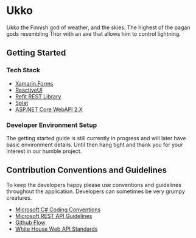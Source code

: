 # Ukko

*Ukko* the Finnish god of weather, and the skies. The highest of the pagan gods resembling Thor with an axe that allows him to control lightning.

## Getting Started

### Tech Stack

* [Xamarin.Forms](https://github.com/xamarin/Xamarin.Forms)
* [ReactiveUI](https://github.com/reactiveui/ReactiveUI)
* [Refit REST Library](https://github.com/reactiveui/refit)
* [Splat](https://github.com/reactiveui/splat)
* [ASP.NET Core WebAPI 2.X](https://github.com/aspnet/Home)

### Developer Environment Setup

The getting started guide is still currently in progress and will later have basic environment details. Until then hang tight and thank you for your interest in our humble project.

## Contribution Conventions and Guidelines

To keep the developers happy please use conventions and guidelines throughout the application. Developers can sometimes be very grumpy creatures.

* [Microsoft C# Coding Conventions](https://docs.microsoft.com/en-us/dotnet/csharp/programming-guide/inside-a-program/coding-conventions)
* [Microsoft REST API Guidelines](https://github.com/Microsoft/api-guidelines/blob/vNext/CONTRIBUTING.md)
* [Github Flow](https://guides.github.com/introduction/flow/)
* [White House Web API Standards](https://github.com/WhiteHouse/api-standards/blob/master/README.md)
